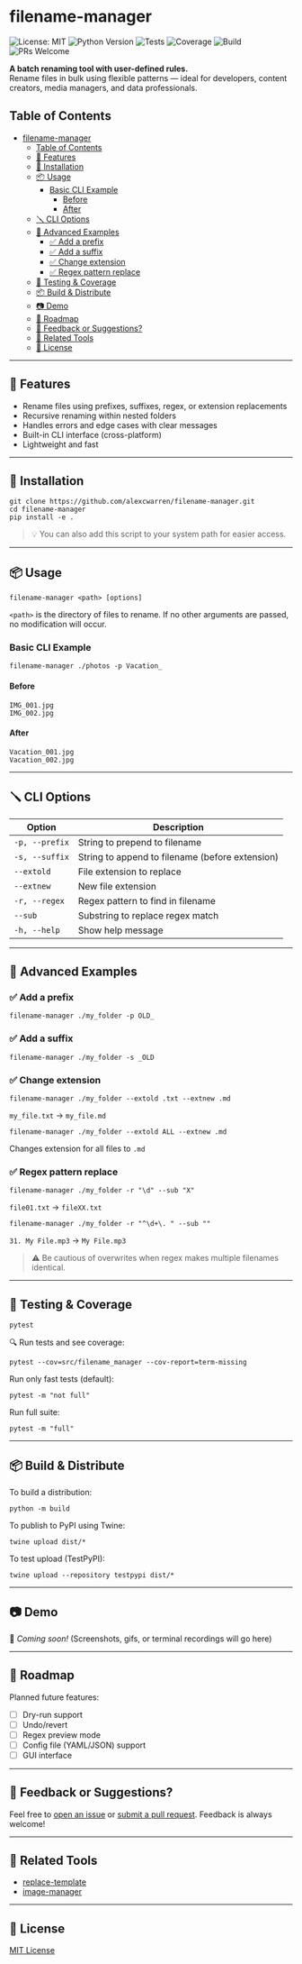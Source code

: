 # filename-manager

![License: MIT](https://img.shields.io/badge/License-MIT-blue.svg)
![Python Version](https://img.shields.io/badge/python-3.8%2B-blue)
![Tests](https://img.shields.io/badge/tests-passing-brightgreen)
![Coverage](https://img.shields.io/badge/coverage-100%25-brightgreen)
![Build](https://img.shields.io/badge/build-passing-success)
![PRs Welcome](https://img.shields.io/badge/PRs-welcome-blueviolet)

**A batch renaming tool with user-defined rules.**  
Rename files in bulk using flexible patterns — ideal for developers, content creators, media managers, and data professionals.

## Table of Contents

- [filename-manager](#filename-manager)
  - [Table of Contents](#table-of-contents)
  - [🚀 Features](#-features)
  - [🔧 Installation](#-installation)
  - [📦 Usage](#-usage)
    - [Basic CLI Example](#basic-cli-example)
      - [Before](#before)
      - [After](#after)
  - [🪛 CLI Options](#-cli-options)
  - [🎯 Advanced Examples](#-advanced-examples)
    - [✅ Add a prefix](#-add-a-prefix)
    - [✅ Add a suffix](#-add-a-suffix)
    - [✅ Change extension](#-change-extension)
    - [✅ Regex pattern replace](#-regex-pattern-replace)
  - [🧪 Testing \& Coverage](#-testing--coverage)
  - [📦 Build \& Distribute](#-build--distribute)
  - [📷 Demo](#-demo)
  - [🔄 Roadmap](#-roadmap)
  - [💬 Feedback or Suggestions?](#-feedback-or-suggestions)
  - [🔗 Related Tools](#-related-tools)
  - [📄 License](#-license)

---

## 🚀 Features

- Rename files using prefixes, suffixes, regex, or extension replacements
- Recursive renaming within nested folders
- Handles errors and edge cases with clear messages
- Built-in CLI interface (cross-platform)
- Lightweight and fast

---

## 🔧 Installation

```shell
git clone https://github.com/alexcwarren/filename-manager.git
cd filename-manager
pip install -e .
```

> 💡 You can also add this script to your system path for easier access.

---

## 📦 Usage

```shell
filename-manager <path> [options]
```

`<path>` is the directory of files to rename.
If no other arguments are passed, no modification will occur.

### Basic CLI Example

```shell
filename-manager ./photos -p Vacation_
```

#### Before

```shell
IMG_001.jpg
IMG_002.jpg
```

#### After

```shell
Vacation_001.jpg
Vacation_002.jpg
```

---

## 🪛 CLI Options

| Option | Description |
| --- | --- |
| `-p, --prefix` | String to prepend to filename |
| `-s, --suffix` | String to append to filename (before extension) |
| `--extold` | File extension to replace |
| `--extnew` | New file extension |
| `-r, --regex` | Regex pattern to find in filename |
| `--sub` | Substring to replace regex match |
| `-h, --help` | Show help message |

---

## 🎯 Advanced Examples

### ✅ Add a prefix

```shell
filename-manager ./my_folder -p OLD_
```

### ✅ Add a suffix

```shell
filename-manager ./my_folder -s _OLD
```

### ✅ Change extension

```shell
filename-manager ./my_folder --extold .txt --extnew .md
```

`my_file.txt` → `my_file.md`

```shell
filename-manager ./my_folder --extold ALL --extnew .md
```

Changes extension for all files to `.md`

### ✅ Regex pattern replace

```shell
filename-manager ./my_folder -r "\d" --sub "X"
```

`file01.txt` → `fileXX.txt`

```shell
filename-manager ./my_folder -r "^\d+\. " --sub ""
```

`31. My File.mp3` → `My File.mp3`

> ⚠️ Be cautious of overwrites when regex makes multiple filenames identical.

---

## 🧪 Testing & Coverage

```shell
pytest
```

🔍 Run tests and see coverage:

```shell
pytest --cov=src/filename_manager --cov-report=term-missing
```

Run only fast tests (default):

```shell
pytest -m "not full"
```

Run full suite:

```shell
pytest -m "full"
```

---

## 📦 Build & Distribute

To build a distribution:

```shell
python -m build
```

To publish to PyPI using Twine:

```shell
twine upload dist/*
```

To test upload (TestPyPI):

```shell
twine upload --repository testpypi dist/*
```

---

## 📷 Demo

📌 *Coming soon!*
(Screenshots, gifs, or terminal recordings will go here)

---

## 🔄 Roadmap

Planned future features:

- [ ] Dry-run support
- [ ] Undo/revert
- [ ] Regex preview mode
- [ ] Config file (YAML/JSON) support
- [ ] GUI interface

---

## 💬 Feedback or Suggestions?

Feel free to [open an issue](https://github.com/alexcwarren/filename-manager/issues) or [submit a pull request](https://github.com/alexcwarren/filename-manager/pulls). Feedback is always welcome!

---

## 🔗 Related Tools

- [replace-template](https://github.com/alexcwarren/replace-template)
- [image-manager](https://github.com/alexcwarren/image-manager)

---

## 📄 License

[MIT License](https://github.com/alexcwarren/filename-manager/blob/main/README.md)
